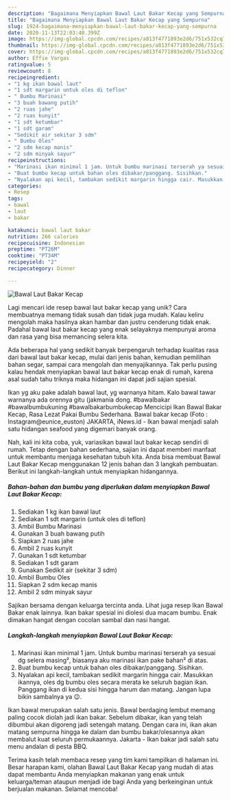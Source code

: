 ```yaml
---
description: "Bagaimana Menyiapkan Bawal Laut Bakar Kecap yang Sempurna"
title: "Bagaimana Menyiapkan Bawal Laut Bakar Kecap yang Sempurna"
slug: 1924-bagaimana-menyiapkan-bawal-laut-bakar-kecap-yang-sempurna
date: 2020-11-13T22:03:40.399Z
image: https://img-global.cpcdn.com/recipes/a813f4771893e2d6/751x532cq70/bawal-laut-bakar-kecap-foto-resep-utama.jpg
thumbnail: https://img-global.cpcdn.com/recipes/a813f4771893e2d6/751x532cq70/bawal-laut-bakar-kecap-foto-resep-utama.jpg
cover: https://img-global.cpcdn.com/recipes/a813f4771893e2d6/751x532cq70/bawal-laut-bakar-kecap-foto-resep-utama.jpg
author: Effie Vargas
ratingvalue: 5
reviewcount: 8
recipeingredient:
- "1 kg ikan bawal laut"
- "1 sdt margarin untuk oles di teflon"
- " Bumbu Marinasi"
- "3 buah bawang putih"
- "2 ruas jahe"
- "2 ruas kunyit"
- "1 sdt ketumbar"
- "1 sdt garam"
- "Sedikit air sekitar 3 sdm"
- " Bumbu Oles"
- "2 sdm kecap manis"
- "2 sdm minyak sayur"
recipeinstructions:
- "Marinasi ikan minimal 1 jam. Untuk bumbu marinasi terserah ya sesuai dg selera masing², biasanya aku marinasi ikan pake bahan² di atas."
- "Buat bumbu kecap untuk bahan oles dibakar/panggang. Sisihkan."
- "Nyalakan api kecil, tambakan sedikit margarin hingga cair. Masukkan ikannya, oles dg bumbu oles secara merata ke seluruh bagian ikan. Panggang ikan di kedua sisi hingga harum dan matang. Jangan lupa bikin sambalnya ya 😉."
categories:
- Resep
tags:
- bawal
- laut
- bakar

katakunci: bawal laut bakar 
nutrition: 266 calories
recipecuisine: Indonesian
preptime: "PT26M"
cooktime: "PT34M"
recipeyield: "2"
recipecategory: Dinner

---
```



![Bawal Laut Bakar Kecap](https://img-global.cpcdn.com/recipes/a813f4771893e2d6/751x532cq70/bawal-laut-bakar-kecap-foto-resep-utama.jpg)

Lagi mencari ide resep bawal laut bakar kecap yang unik? Cara membuatnya memang tidak susah dan tidak juga mudah. Kalau keliru mengolah maka hasilnya akan hambar dan justru cenderung tidak enak. Padahal bawal laut bakar kecap yang enak selayaknya mempunyai aroma dan rasa yang bisa memancing selera kita.

Ada beberapa hal yang sedikit banyak berpengaruh terhadap kualitas rasa dari bawal laut bakar kecap, mulai dari jenis bahan, kemudian pemilihan bahan segar, sampai cara mengolah dan menyajikannya. Tak perlu pusing kalau hendak menyiapkan bawal laut bakar kecap enak di rumah, karena asal sudah tahu triknya maka hidangan ini dapat jadi sajian spesial.

Ikan yg aku pake adalah bawal laut, yg warnanya hitam. Kalo bawal tawar warnanya ada orennya gitu (jakmania dong. #bawalbakar #bawalbumbukuning #bawalbakarbumbukecap Mencicipi Ikan Bawal Bakar Kecap, Rasa Lezat Pakai Bumbu Sederhana. Bawal bakar kecap (Foto : Instagram@eunice_euston) JAKARTA, iNews.id - Ikan bawal menjadi salah satu hidangan seafood yang digemari banyak orang.


Nah, kali ini kita coba, yuk, variasikan bawal laut bakar kecap sendiri di rumah. Tetap dengan bahan sederhana, sajian ini dapat memberi manfaat untuk membantu menjaga kesehatan tubuh kita. Anda bisa membuat Bawal Laut Bakar Kecap menggunakan 12 jenis bahan dan 3 langkah pembuatan. Berikut ini langkah-langkah untuk menyiapkan hidangannya.

<!--inarticleads1-->

##### Bahan-bahan dan bumbu yang diperlukan dalam menyiapkan Bawal Laut Bakar Kecap:

1. Sediakan 1 kg ikan bawal laut
1. Sediakan 1 sdt margarin (untuk oles di teflon)
1. Ambil  Bumbu Marinasi
1. Gunakan 3 buah bawang putih
1. Siapkan 2 ruas jahe
1. Ambil 2 ruas kunyit
1. Gunakan 1 sdt ketumbar
1. Sediakan 1 sdt garam
1. Gunakan Sedikit air (sekitar 3 sdm)
1. Ambil  Bumbu Oles
1. Siapkan 2 sdm kecap manis
1. Ambil 2 sdm minyak sayur


Sajikan bersama dengan keluarga tercinta anda. Lihat juga resep Ikan Bawal Bakar enak lainnya. Ikan bakar spesial ini diolesi dua macam bumbu. Enak dimakan hangat dengan cocolan sambal dan nasi hangat. 

<!--inarticleads2-->

##### Langkah-langkah menyiapkan Bawal Laut Bakar Kecap:

1. Marinasi ikan minimal 1 jam. Untuk bumbu marinasi terserah ya sesuai dg selera masing², biasanya aku marinasi ikan pake bahan² di atas.
1. Buat bumbu kecap untuk bahan oles dibakar/panggang. Sisihkan.
1. Nyalakan api kecil, tambakan sedikit margarin hingga cair. Masukkan ikannya, oles dg bumbu oles secara merata ke seluruh bagian ikan. Panggang ikan di kedua sisi hingga harum dan matang. Jangan lupa bikin sambalnya ya 😉.


Ikan bawal merupakan salah satu jenis. Bawal berdaging lembut memang paling cocok diolah jadi ikan bakar. Sebelum dibakar, ikan yang telah dibumbui akan digoreng jadi setengah matang. Dengan cara ini, ikan akan matang sempurna hingga ke dalam dan bumbu bakar/olesannya akan membalut kuat seluruh permukaannya. Jakarta - Ikan bakar jadi salah satu menu andalan di pesta BBQ. 

Terima kasih telah membaca resep yang tim kami tampilkan di halaman ini. Besar harapan kami, olahan Bawal Laut Bakar Kecap yang mudah di atas dapat membantu Anda menyiapkan makanan yang enak untuk keluarga/teman ataupun menjadi ide bagi Anda yang berkeinginan untuk berjualan makanan. Selamat mencoba!
